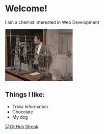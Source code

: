 # Welcome!
I am a chemist interested in Web Development

![MrBean_Chemist](/MrBean_Chemist.gif)

## Things I like:
- Trivia Information
- Chocolate
- My dog

[![GitHub Streak](https://streak-stats.demolab.com/BrittaMaier=DenverCoder1&theme=dark)](https://git.io/streak-stats)

